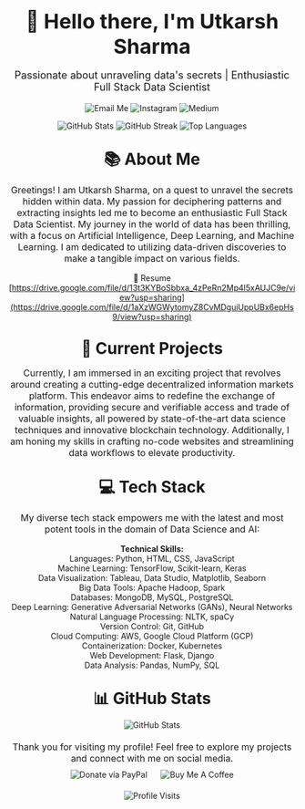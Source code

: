 <div align="center">
  <h1 style="font-size: 36px; margin-bottom: 10px;">👋 Hello there, I'm Utkarsh Sharma</h1>
  <p style="font-size: 18px;">Passionate about unraveling data's secrets | Enthusiastic Full Stack Data Scientist</p>
</div>
<p align="center">
  <a href="mailto:sharma.utk@proton.me" style="text-decoration: none;">
    <img src="https://img.shields.io/badge/Email-Me-%23D14836?style=for-the-badge&logo=protonmail&logoColor=white" alt="Email Me">
  </a>
  <a href="https://instagram.com/youtk_" style="text-decoration: none;">
    <img src="https://img.shields.io/badge/Instagram-Follow-%23E4405F?style=for-the-badge&logo=Instagram&logoColor=white" alt="Instagram">
  </a>
  <a href="https://medium.com/@youtk" style="text-decoration: none;">
    <img src="https://img.shields.io/badge/Medium-Follow-%12100E?style=for-the-badge&logo=medium&logoColor=white" alt="Medium">
  </a>
</p>
<div align="center">
  <img src="https://github-readme-stats.vercel.app/api?username=utkarsh69ine&theme=maroongold&hide_border=true&include_all_commits=true&count_private=false" alt="GitHub Stats">
  <img src="https://github-readme-streak-stats.herokuapp.com/?user=utkarsh69ine&theme=maroongold&hide_border=true" alt="GitHub Streak">
  <img src="https://github-readme-stats.vercel.app/api/top-langs/?username=utkarsh69ine&theme=maroongold&hide_border=true&include_all_commits=true&count_private=false&layout=compact" alt="Top Languages">
</div>
<div align="center">
  <h2 style="font-size: 28px; margin-top: 30px; margin-bottom: 10px;">📚 About Me</h2>
  <p style="font-size: 16px;">Greetings! I am Utkarsh Sharma, on a quest to unravel the secrets hidden within data. My passion for deciphering patterns and extracting insights led me to become an enthusiastic Full Stack Data Scientist. My journey in the world of data has been thrilling, with a focus on Artificial Intelligence, Deep Learning, and Machine Learning. I am dedicated to utilizing data-driven discoveries to make a tangible impact on various fields.</p>

 📄 Resume [https://drive.google.com/file/d/13t3KYBoSbbxa_4zPeRn2Mp4l5xAUJC9e/view?usp=sharing](https://drive.google.com/file/d/1aXzWGWytomyZ8CvMDguiUppUBx6epHs9/view?usp=sharing)
 
</div>
<div align="center">
  <h2 style="font-size: 28px; margin-top: 30px; margin-bottom: 10px;">🔭 Current Projects</h2>
  <p style="font-size: 16px;">Currently, I am immersed in an exciting project that revolves around creating a cutting-edge decentralized information markets platform. This endeavor aims to redefine the exchange of information, providing secure and verifiable access and trade of valuable insights, all powered by state-of-the-art data science techniques and innovative blockchain technology. Additionally, I am honing my skills in crafting no-code websites and streamlining data workflows to elevate productivity.</p>
</div>
<div align="center">
  <h2 style="font-size: 28px; margin-top: 30px; margin-bottom: 10px;">💻 Tech Stack</h2>
  <p style="font-size: 16px;">My diverse tech stack empowers me with the latest and most potent tools in the domain of Data Science and AI:</p>
</div>
<p align="center">
  <strong>Technical Skills:</strong><br>
  Languages: Python, HTML, CSS, JavaScript<br>
  Machine Learning: TensorFlow, Scikit-learn, Keras<br>
  Data Visualization: Tableau, Data Studio, Matplotlib, Seaborn<br>
  Big Data Tools: Apache Hadoop, Spark<br>
  Databases: MongoDB, MySQL, PostgreSQL<br>
  Deep Learning: Generative Adversarial Networks (GANs), Neural Networks<br>
  Natural Language Processing: NLTK, spaCy<br>
  Version Control: Git, GitHub<br>
  Cloud Computing: AWS, Google Cloud Platform (GCP)<br>
  Containerization: Docker, Kubernetes<br>
  Web Development: Flask, Django<br>
  Data Analysis: Pandas, NumPy, SQL
</p>
<div align="center">
  <h2 style="font-size: 28px; margin-top: 30px; margin-bottom: 10px;">📊 GitHub Stats</h2>
</div>
<div align="center">
  <img src="https://github-readme-stats.vercel.app/api?username=utkarsh69ine&theme=maroongold&hide_border=true&include_all_commits=true&count_private=false" alt="GitHub Stats">
</div>
<div align="center">
  <p style="font-size: 16px; margin-top: 20px; margin-bottom: 10px;">Thank you for visiting my profile! Feel free to explore my projects and connect with me on social media.</p>
</div>
<div align="center">
  <a href="https://paypal.me/@sharmautk" target="_blank" style="text-decoration: none; margin-right: 20px;">
    <img src="https://img.shields.io/badge/Donate-PayPal-blue.svg?style=flat-square&logo=paypal" alt="Donate via PayPal">
  </a>
  <a href="https://www.buymeacoffee.com/youtk" target="_blank" style="text-decoration: none;">
    <img src="https://img.shields.io/badge/Donate-Buy%20Me%20A%20Coffee-orange.svg?style=flat-square&logo=buymeacoffee" alt="Buy Me A Coffee">
  </a>
</div>
<div align="center" style="margin-top: 20px;">
  <img src="https://visitcount.itsvg.in/api?id=utkarsh69ine&icon=0&color=6" alt="Profile Visits">
</div>
<br />


